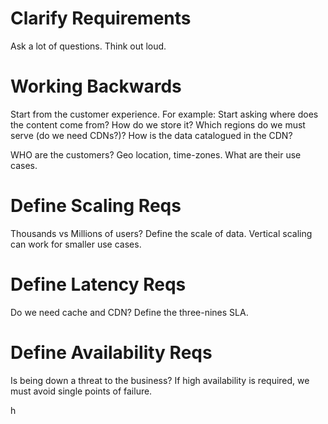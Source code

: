 # Clarify Requirements

Ask a lot of questions. Think out loud.

# Working Backwards

Start from the customer experience. For example: Start asking where does the content come from? How do we store it? Which regions do we must serve (do we need CDNs?)? How is the data catalogued in the CDN?

WHO are the customers? Geo location, time-zones. What are their use cases.

# Define Scaling Reqs

Thousands vs Millions of users?
Define the scale of data.
Vertical scaling can work for smaller use cases. 

# Define Latency Reqs

Do we need cache and CDN?
Define the three-nines SLA.

# Define Availability Reqs
Is being down a threat to the business?
If high availability is required, we must avoid single points of failure.

h